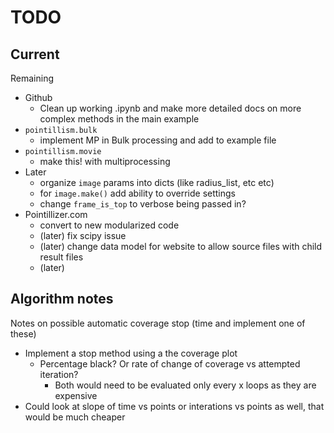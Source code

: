 # TODO

## Current

Remaining
* Github
  * Clean up working .ipynb and make more detailed docs on more complex methods in the main example
* `pointillism.bulk`
  * implement MP in Bulk processing and add to example file
* `pointillism.movie`
  * make this! with multiprocessing
* Later
  * organize `image` params into dicts (like radius_list, etc etc)
  * for `image.make()` add ability to override settings
  * change `frame_is_top` to verbose being passed in?
* Pointillizer.com
  * convert to new modularized code
  * (later) fix scipy issue
  * (later) change data model for website to allow source files with child result files
  * (later) 


## Algorithm notes
Notes on possible automatic coverage stop (time and implement one of these)
* Implement a stop method using a the coverage plot
  * Percentage black? Or rate of change of coverage vs attempted iteration?
    * Both would need to be evaluated only every x loops as they are expensive
* Could look at slope of time vs points or interations vs points as well, that would be much cheaper



